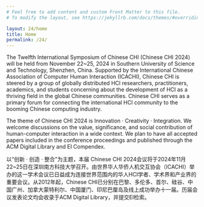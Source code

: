 ```yaml
---
# Feel free to add content and custom Front Matter to this file.
# To modify the layout, see https://jekyllrb.com/docs/themes/#overriding-theme-defaults

layout: 24/home
title: Home
permalink: /24/
---
```

The Twelfth International Symposium of Chinese CHI (Chinese CHI 2024) will be held from November 22~25, 2024 in Southern University of Science and Technology, Shenzhen, China. Supported by the International Chinese Association of Computer Human Interaction (ICACHI), Chinese CHI is steered by a group of globally distributed HCI researchers, practitioners, academics, and students concerning about the development of HCI as a thriving field in the global Chinese communities. Chinese CHI serves as a primary forum for connecting the international HCI community to the booming Chinese computing industry.

The theme of Chinese CHI 2024 is Innovation · Creativity · Integration. We welcome discussions on the value, significance, and social contribution of human-computer interaction in a wide context. We plan to have all accepted papers included in the conference proceedings and published through the ACM Digital Library and EI Compendex.

以“创新 · 创造 · 整合”为主题，本届 Chinese CHI 2024会议将于2024年11月22~25日在深圳南方科技大学召开。由世界华人华侨人机交互协会（ICACHI）举办的这一学术会议已日益成为连接世界范围内的华人HCI学者、学术界和产业界的重要会议。从2012年起，Chinese CHI已分别在巴黎、多伦多、首尔、硅谷、中国广州、加拿大蒙特利尔、中国厦门、印尼巴厘岛及线上成功举办十一届。历届会议发表论文均会收录于ACM Digital Library，并提交EI检索。